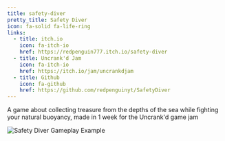 ```yaml
---
title: safety-diver
pretty_title: Safety Diver
icon: fa-solid fa-life-ring
links:
  - title: itch.io
    icon: fa-itch-io
    href: https://redpenguin777.itch.io/safety-diver
  - title: Uncrank'd Jam
    icon: fa-itch-io
    href: https://itch.io/jam/uncrankdjam
  - title: Github
    icon: fa-github
    href: https://github.com/redpenguinyt/SafetyDiver
---
```


A game about collecting treasure from the depths of the sea while fighting your natural buoyancy, made in 1 week for the Uncrank'd game jam

![Safety Diver Gameplay Example](https://img.itch.zone/aW1hZ2UvMjY4NjEwMi8xNjA5MTE2NC5naWY=/794x1000/AEUWmy.gif)